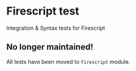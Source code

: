 Firescript test
===============

Integration & Syntax tests for Firescript

## No longer maintained!

All tests have been moved to `firescript` module.

